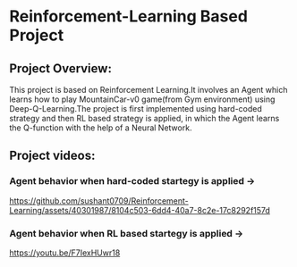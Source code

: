 # Reinforcement-Learning Based Project

## Project Overview:
This project is based on Reinforcement Learning.It involves an Agent which learns how to play MountainCar-v0 game(from Gym environment) using Deep-Q-Learning.The project is first implemented using hard-coded strategy and then RL based strategy is applied, in which the Agent learns the Q-function with the help of a Neural Network.  

## Project videos:

### Agent behavior when hard-coded startegy is applied ->

https://github.com/sushant0709/Reinforcement-Learning/assets/40301987/8104c503-6dd4-40a7-8c2e-17c8292f157d

### Agent behavior when RL based startegy is applied ->

https://youtu.be/F7IexHUwr18

